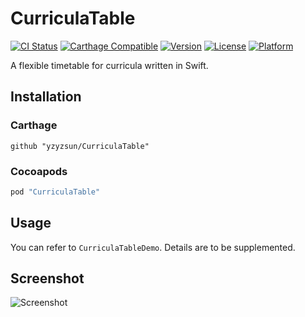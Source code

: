 # CurriculaTable

[![CI Status](http://img.shields.io/travis/yzyzsun/CurriculaTable.svg?style=flat)](https://travis-ci.org/yzyzsun/CurriculaTable)
[![Carthage Compatible](https://img.shields.io/badge/Carthage-compatible-4BC51D.svg?style=flat)](https://github.com/Carthage/Carthage)
[![Version](https://img.shields.io/cocoapods/v/CurriculaTable.svg?style=flat)](http://cocoapods.org/pods/CurriculaTable)
[![License](https://img.shields.io/cocoapods/l/CurriculaTable.svg?style=flat)](http://cocoapods.org/pods/CurriculaTable)
[![Platform](https://img.shields.io/cocoapods/p/CurriculaTable.svg?style=flat)](http://cocoapods.org/pods/CurriculaTable)

A flexible timetable for curricula written in Swift.

## Installation

### Carthage

```
github "yzyzsun/CurriculaTable"
```

### Cocoapods

```ruby
pod "CurriculaTable"
```

## Usage

You can refer to `CurriculaTableDemo`. Details are to be supplemented.

## Screenshot

![Screenshot](screenshot.png)
